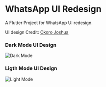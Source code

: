 # WhatsApp UI Redesign

A Flutter Project for WhatsApp UI redesign.

UI design Credit: [Okoro Joshua](https://twitter.com/okoro__joshua/status/1185347994830430208)

### Dark Mode UI Design
![Dark Mode](https://pbs.twimg.com/media/EHMzpeHX0AEoJYW?format=jpg&name=4096x4096)

### Ligth Mode UI Design
![Light Mode](https://pbs.twimg.com/media/EHMzpeHXkAEXT3P?format=jpg&name=4096x4096)

